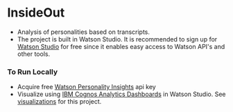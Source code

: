 # InsideOut
- Analysis of personalities based on transcripts.
- The project is built in Watson Studio. It is recommended to sign up for <a href="https://www.ibm.com/cloud/watson-studio">Watson Studio</a> for free since it enables easy access to Watson API's and other tools.
### To Run Locally
- Acquire free <a href="https://www.ibm.com/watson/services/personality-insights/">Watson Personality Insights</a> api key
- Visualize using <a href="https://www.ibm.com/products/cognos-analytics">IBM Cognos Analytics Dashboards</a> in Watson Studio.
See <a href="https://dataplatform.cloud.ibm.com/dashboards/4e72ca8a-3519-4627-ac7c-d94493fa1e66/view/5f67dc1621a93d904ec3dce407cc2d507c362759b3bbd152d3d67b4906357697f36a1a93c82d480fd916036af6ef170dc9">visualizations</a> for this project.
